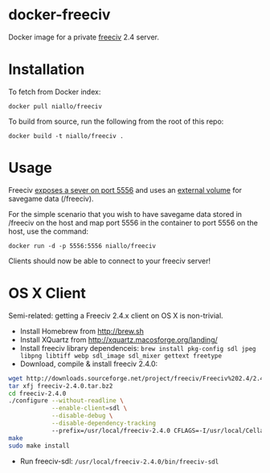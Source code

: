 docker-freeciv
==============

Docker image for a private [freeciv](http://freeciv.org) 2.4 server.

Installation
============

To fetch from Docker index:

`docker pull niallo/freeciv`

To build from source, run the following from the root of this repo:

`docker build -t niallo/freeciv .`

Usage
=====

Freeciv [exposes a sever on port 5556](http://docs.docker.io/en/latest/use/port_redirection/#binding-a-port-to-an-host-interface) and uses an [external volume](http://docs.docker.io/en/latest/use/working_with_volumes/) for savegame data (/freeciv).

For the simple scenario that you wish to have savegame data stored in /freeciv on the host and map port 5556 in the container to port 5556 on the host, use the command:

`docker run -d -p 5556:5556 niallo/freeciv`

Clients should now be able to connect to your freeciv server!

OS X Client
===========

Semi-related: getting a Freeciv 2.4.x client on OS X is non-trivial.

- Install Homebrew from http://brew.sh
- Install XQuartz from http://xquartz.macosforge.org/landing/
- Install freeciv library dependenceis: `brew install pkg-config sdl jpeg libpng libtiff webp sdl_image sdl_mixer gettext freetype`
- Download, compile & install freeciv 2.4.0:

```bash
wget http://downloads.sourceforge.net/project/freeciv/Freeciv%202.4/2.4.0/freeciv-2.4.0.tar.bz2
tar xfj freeciv-2.4.0.tar.bz2
cd freeciv-2.4.0
./configure --without-readline \
            --enable-client=sdl \
            --disable-debug \
            --disable-dependency-tracking
            --prefix=/usr/local/freeciv-2.4.0 CFLAGS=-I/usr/local/Cellar/gettext/0.18.3.1/include LDFLAGS=-L/usr/local/Cellar/gettext/0.18.3.1/lib
make
sudo make install
```

- Run freeciv-sdl: `/usr/local/freeciv-2.4.0/bin/freeciv-sdl`

